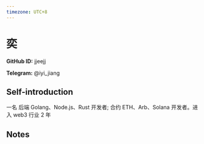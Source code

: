 ```yaml
---
timezone: UTC+8
---
```


# 奕

**GitHub ID:** jjeejj

**Telegram:** @iyi_jiang

## Self-introduction

一名 后端 Golang、Node.js、Rust 开发者; 合约 ETH、Arb、Solana 开发者。进入 web3 行业 2 年

## Notes

<!-- Content_START -->


<!-- Content_END -->

